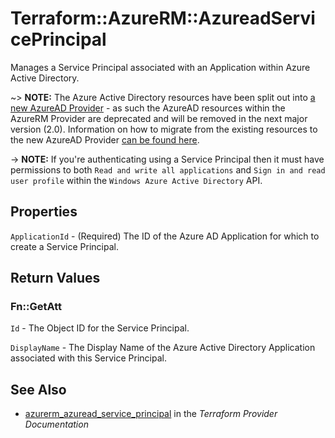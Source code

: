 # Terraform::AzureRM::AzureadServicePrincipal

Manages a Service Principal associated with an Application within Azure Active Directory.

~> **NOTE:** The Azure Active Directory resources have been split out into [a new AzureAD Provider](http://terraform.io/docs/providers/azuread/index.html) - as such the AzureAD resources within the AzureRM Provider are deprecated and will be removed in the next major version (2.0). Information on how to migrate from the existing resources to the new AzureAD Provider [can be found here](../guides/migrating-to-azuread.html).

-> **NOTE:** If you're authenticating using a Service Principal then it must have permissions to both `Read and write all applications` and `Sign in and read user profile` within the `Windows Azure Active Directory` API.

## Properties

`ApplicationId` - (Required) The ID of the Azure AD Application for which to create a Service Principal.


## Return Values

### Fn::GetAtt

`Id` - The Object ID for the Service Principal.

`DisplayName` - The Display Name of the Azure Active Directory Application associated with this Service Principal.

## See Also

* [azurerm_azuread_service_principal](https://www.terraform.io/docs/providers/azurerm/r/azuread_service_principal.html) in the _Terraform Provider Documentation_